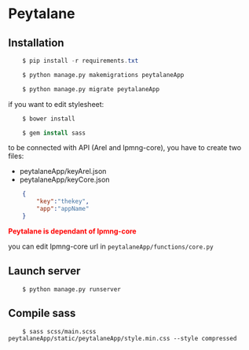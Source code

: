 Peytalane
=========

Installation
------------

```powershell
    $ pip install -r requirements.txt
```

```bash
    $ python manage.py makemigrations peytalaneApp
```

```sh
    $ python manage.py migrate peytalaneApp
```

if you want to edit stylesheet:

```zsh
    $ bower install
```

```csh
    $ gem install sass
```

to be connected with API (Arel and lpmng-core), you have to create two files:
 * peytalaneApp/keyArel.json
 * peytalaneApp/keyCore.json

```json
    {
        "key":"thekey",
        "app":"appName"
    }
```  
<span style="color:red"> **Peytalane is dependant of lpmng-core** </span>

you can edit lpmng-core url in ``` peytalaneApp/functions/core.py ```

Launch server
-------------

```batch
    $ python manage.py runserver
```

Compile sass
------------
```
    $ sass scss/main.scss peytalaneApp/static/peytalaneApp/style.min.css --style compressed
```